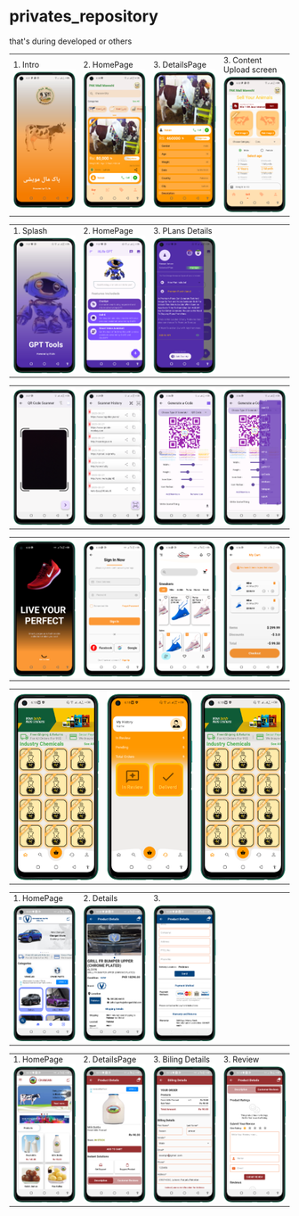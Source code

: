 # privates_repository
that's during developed or others

 <table style='border:none;width:100%'>
  <td style='width:24%;'>
    1. Intro
   <img style='width:100%;' src='mallmaveshi1.png'>
  </td>
  <td style='width:24%;'>
    2. HomePage
  <img style='width:100%;' src='mallmaveshi2.png'>
  </td>
   <td style='width:24%;'>
    3. DetailsPage
  <img style='width:100%;' src='mallmaveshi3.png'>
  </td>
   </td>
   <td style='width:24%;'>
    3. Content Upload screen
  <img style='width:100%;' src='mallmaveshi4.png'>
  </td>
</table>

 <table style='border:none;width:100%'>
  <td style='width:24%;'>
    1. Splash
   <img style='width:100%;' src='itlifegpt1.png'>
  </td>
  <td style='width:24%;'>
    2. HomePage
  <img style='width:100%;' src='itlifegpt2.png'>
  </td>
   <td style='width:24%;'>
    3. PLans Details
  <img style='width:100%;' src='itlifegpt3.png'>
  </td>
   </td>
   <td style='width:24%;'>
<!--     4.  -->
<!--   <img style='width:100%;' src='mallmaveshi4.png'> -->
  </td>
</table>

 <table style='border:none;width:100%'>
  <td style='width:24%;'>

   <img style='width:100%;' src='scanner1.png'>
  </td>
  <td style='width:24%;'>

  <img style='width:100%;' src='scanner2.png'>
  </td>
   <td style='width:24%;'>

  <img style='width:100%;' src='scanner3.png'>
  </td>
   </td>
   <td style='width:24%;'>

  <img style='width:100%;' src='scanner4.png'>
  </td>
</table>

 <table style='border:none;width:100%'>
  <td style='width:24%;'>

   <img style='width:100%;' src='shoes store1.png'>
  </td>
  <td style='width:24%;'>

  <img style='width:100%;' src='shoes store2.png'>
  </td>
   <td style='width:24%;'>

  <img style='width:100%;' src='shoes store4.png'>
  </td>
   </td>
   <td style='width:24%;'>

  <img style='width:100%;' src='shoes store5.png'>
  </td>
</table>

 <table style='border:none;width:100%'>
  <td style='width:24%;'>

   <img style='width:100%;' src='chemicalsapp3.png'>
  </td>
  <td style='width:24%;'>

  <img style='width:100%;' src='chemicalsapp6.png'>
  </td>
   <td style='width:24%;'>

  <img style='width:100%;' src='chemicalsapp3.png'>
  </td>
   </td>
</table>

<!--    after this when need to show the last .......................................... last area .....................................................-->


 <table style='border:none;width:100%'>
  <td style='width:24%;'>
    1. HomePage
   <img style='width:100%;' src='changanauto1.png'>
  </td>
  <td style='width:24%;'>
    2. Details
  <img style='width:100%;' src='changanauto2.png'>
  </td>
   <td style='width:24%;'>
    3.
  <img style='width:100%;' src='changanauto3.png'>
  </td>
   </td>
   <td style='width:24%;'>
<!--     4.  -->
<!--   <img style='width:100%;' src='mallmaveshi4.png'> -->
  </td>
</table>




<table style='border:none;width:100%'>
  <td style='width:24%;'>
    1. HomePage
   <img style='width:100%;' src='chamanmilk shop1.png'>
  </td>
  <td style='width:24%;'>
    2. DetailsPage
  <img style='width:100%;' src='chamanmilk shop2.png'>
  </td>
   <td style='width:24%;'>
    3. Biling Details
  <img style='width:100%;' src='chamanmilk shop3.png'>
  </td>
   </td> 
   <td style='width:24%;'>
    3. Review
  <img style='width:100%;' src='chamanmilk shop4.png'>
  </td>
</table>

